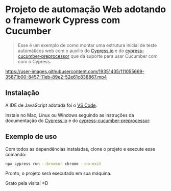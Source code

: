 # Projeto de automação Web adotando o framework Cypress com Cucumber
> Esse é um exemplo de como montar uma estrutura inicial de teste automáticos web com o auxílio do [Cypress.io][cy] e do [cypress-cucumber-preprocessor][cucumber] que dá suporte para usar Cucumber com com o Cypress.

https://user-images.githubusercontent.com/19351435/111055669-35871b00-8457-11eb-89e2-52e61c838867.mp4



## Instalação

A IDE de JavaScript adotada foi o [VS Code][vs].

Instale no Mac, Linux ou Windows seguindo as instruções da documentação do [Cypress.io][cyDOC] e do [cypress-cucumber-preprocessor][cucumber]:


## Exemplo de uso

Com todos as dependências instaladas, clone o projeto e execute esse comando:

```sh
npx cypress run --browser chrome --no-exit
```

Pronto, o projeto será executado em sua máquina.

Grato pela visita! =D

[cy]:https://github.com/cypress-io/cypress 
[cyDOC]:https://docs.cypress.io/guides/getting-started/installing-cypress.html#System-requirements
[cucumber]: https://github.com/TheBrainFamily/cypress-cucumber-preprocessor
[vs]: https://code.visualstudio.com/
